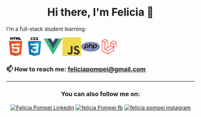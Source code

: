 <h1 align="center"> Hi there, I'm Felicia 👋 </h1>

<p>I'm a full-stack student learning:</p>
<div align="center">
  <img align="left" alt="html" width="50px" src="https://raw.githubusercontent.com/github/explore/80688e429a7d4ef2fca1e82350fe8e3517d3494d/topics/html/html.png" />
    <img align="left" alt="css" width="50px" src="https://raw.githubusercontent.com/github/explore/80688e429a7d4ef2fca1e82350fe8e3517d3494d/topics/css/css.png" />
    <img align="left" alt="vue" width="50px" src="https://raw.githubusercontent.com/github/explore/80688e429a7d4ef2fca1e82350fe8e3517d3494d/topics/vue/vue.png" />
    <img align="left" alt="JS" width="50px" src="https://raw.githubusercontent.com/github/explore/80688e429a7d4ef2fca1e82350fe8e3517d3494d/topics/javascript/javascript.png" />
    <img align="left" alt="Java" width="50px" src="https://raw.githubusercontent.com/github/explore/80688e429a7d4ef2fca1e82350fe8e3517d3494d/topics/php/php.png" />
    <img align="left" alt="Java" width="50px"   src="https://raw.githubusercontent.com/github/explore/80688e429a7d4ef2fca1e82350fe8e3517d3494d/topics/laravel/laravel.png" />
</div>

<br>
<br>
<br>

<h3 align="left">📫 How to reach me: <a href="gmail.com">feliciapompei@gmail.com</a></h3>

<hr>

<h3 align="center">You can also follow me on: </h3>


<div align="center">
  <a href="https://www.linkedin.com/in/felicia-pompei-43786a209/" target="blank"><img align="center" src="https://raw.githubusercontent.com/rahuldkjain/github-profile-readme-generator/master/src/images/icons/Social/linked-in-alt.svg" alt="Felicia Pompei Linkedin" height="30" width="40" /></a>
<a href="https://www.facebook.com/FeliPompei/" target="blank"><img align="center" src="https://raw.githubusercontent.com/rahuldkjain/github-profile-readme-generator/master/src/images/icons/Social/facebook.svg" alt="felicia Pompei fb" height="30" width="40" /></a>
<a href="https://www.instagram.com/_therealfeli_/?hl=en" target="blank"><img align="center" src="https://raw.githubusercontent.com/rahuldkjain/github-profile-readme-generator/master/src/images/icons/Social/instagram.svg" alt="felicia pompei instagram" height="30" width="40" /></a>
 </div>

